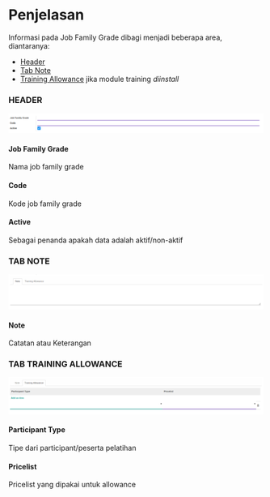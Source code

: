 # Penjelasan

Informasi pada Job Family Grade dibagi menjadi beberapa area, diantaranya:

* [Header](#bagian-header)
* [Tab Note](#tab-note)
* [Training Allowance](#tab-training-allowance) jika module training *diinstall*

### <a name="bagian-header">HEADER</a>

![](../../img/job-family-grade/header.png)

#### <a name="field-name">Job Family Grade</a>

Nama job family grade

#### <a name="field-code">Code</a>

Kode job family grade

#### <a name="field-active">Active</a>

Sebagai penanda apakah data adalah aktif/non-aktif

### <a name="tab-note">TAB NOTE</a>

![](../../img/job-family-grade/tab-note.png)

#### <a name="field-note">Note</a>

Catatan atau Keterangan

### <a name="tab-training-allowance">TAB TRAINING ALLOWANCE</a>

![](../../img/job-family-grade/tab-training-allowance.png)

#### <a name="field-participant-type">Participant Type</a>

Tipe dari participant/peserta pelatihan

#### <a name="field-pricelist">Pricelist</a>

Pricelist yang dipakai untuk allowance
